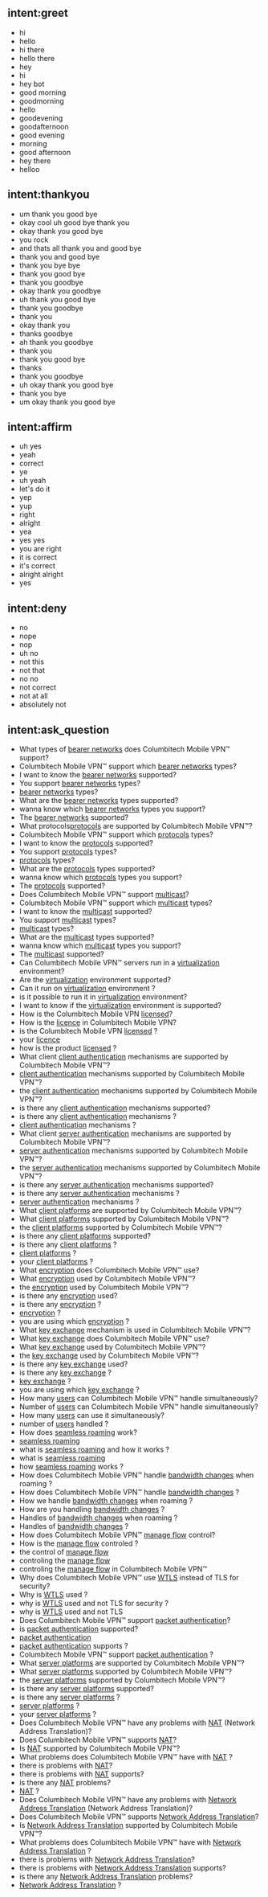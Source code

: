 ## intent:greet
- hi
- hello
- hi there
- hello there
- hey
- hi
- hey bot
- good morning
- goodmorning
- hello
- goodevening
- goodafternoon
- good evening
- morning
- good afternoon
- hey there
- helloo

## intent:thankyou
- um thank you good bye
- okay cool uh good bye thank you
- okay thank you good bye
- you rock
- and thats all thank you and good bye
- thank you and good bye
- thank you bye bye
- thank you good bye
- thank you goodbye
- okay thank you goodbye
- uh thank you good bye
- thank you goodbye
- thank you
- okay thank you
- thanks goodbye
- ah thank you goodbye
- thank you
- thank you good bye
- thanks
- thank you goodbye
- uh okay thank you good bye
- thank you bye
- um okay thank you good bye

## intent:affirm
- uh yes
- yeah
- correct
- ye
- uh yeah
- let's do it
- yep
- yup
- right
- alright
- yea
- yes yes
- you are right
- it is correct
- it's correct
- alright alright
- yes

## intent:deny
- no
- nope
- nop
- uh no
- not this
- not that
- no no
- not correct
- not at all
- absolutely not

## intent:ask_question
- What types of [bearer networks](type) does Columbitech Mobile VPN™ support?
- Columbitech Mobile VPN™ support which [bearer networks](type) types?
- I want to know the [bearer networks](type) supported?
- You support [bearer networks](type) types?
- [bearer networks](type) types?
- What are the [bearer networks](type) types supported?
- wanna know which [bearer networks](type) types you support?
- The [bearer networks](type) supported?
- What protocols[protocols](type) are supported by Columbitech Mobile VPN™?
- Columbitech Mobile VPN™ support which [protocols](type) types?
- I want to know the [protocols](type) supported?
- You support [protocols](type) types?
- [protocols](type) types?
- What are the [protocols](type) types supported?
- wanna know which [protocols](type) types you support?
- The [protocols](type) supported?
- Does Columbitech Mobile VPN™ support [multicast](type)?
- Columbitech Mobile VPN™ support which [multicast](type) types?
- I want to know the [multicast](type) supported?
- You support [multicast](type) types?
- [multicast](type) types?
- What are the [multicast](type) types supported?
- wanna know which [multicast](type) types you support?
- The [multicast](type) supported?
- Can Columbitech Mobile VPN™ servers run in a [virtualization](type) environment?
- Are the [virtualization](type) environment supported?
- Can it run on [virtualization](type) environment ?
- is it possible to run it in [virtualization](type) environment?
- I want to know if the  [virtualization](type) environment is supported?
- How is the Columbitech Mobile VPN [licensed](type)?
- How is the [licence](type) in Columbitech Mobile VPN?
- is the Columbitech Mobile VPN [licensed](type) ?
-  your [licence](type)
- how is the product [licensed](type) ?
- What client [client authentication](type) mechanisms are supported by Columbitech Mobile VPN™?
- [client authentication](type) mechanisms supported by Columbitech Mobile VPN™?
- the [client authentication](type) mechanisms supported by Columbitech Mobile VPN™?
- is there any [client authentication](type) mechanisms supported?
- is there any [client authentication](type) mechanisms ?
- [client authentication](type) mechanisms ?
- What client [server authentication](type) mechanisms are supported by Columbitech Mobile VPN™?
- [server authentication](type) mechanisms supported by Columbitech Mobile VPN™?
- the [server authentication](type) mechanisms supported by Columbitech Mobile VPN™?
- is there any [server authentication](type) mechanisms supported?
- is there any [server authentication](type) mechanisms ?
- [server authentication](type) mechanisms ?
- What [client platforms](type) are supported by Columbitech Mobile VPN™?
- What [client platforms](type) supported by Columbitech Mobile VPN™?
- the [client platforms](type) supported by Columbitech Mobile VPN™?
- is there any [client platforms](type) supported?
- is there any [client platforms](type) ?
- [client platforms](type) ?
- your [client platforms](type) ?
- What [encryption](type) does Columbitech Mobile VPN™ use?
- What [encryption](type) used by Columbitech Mobile VPN™?
- the [encryption](type) used by Columbitech Mobile VPN™?
- is there any [encryption](type) used?
- is there any [encryption](type) ?
- [encryption](type) ?
- you are using which [encryption](type) ?
- What [key exchange](type) mechanism is used in Columbitech Mobile VPN™?
- What [key exchange](type) does Columbitech Mobile VPN™ use?
- What [key exchange](type) used by Columbitech Mobile VPN™?
- the [key exchange](type) used by Columbitech Mobile VPN™?
- is there any [key exchange](type) used?
- is there any [key exchange](type) ?
- [key exchange](type) ?
- you are using which [key exchange](type) ?
- How many [users](type) can Columbitech Mobile VPN™ handle simultaneously?
- Number of [users](type) can Columbitech Mobile VPN™ handle simultaneously?
- How many [users](type) can use it simultaneously?
- number of [users](type) handled ?
- How does [seamless roaming](type) work?
- [seamless roaming](type)
- what is [seamless roaming](type) and how it works ?
- what is [seamless roaming](type)
- how [seamless roaming](type) works ?
- How does Columbitech Mobile VPN™ handle [bandwidth changes](type) when roaming ?
- How does Columbitech Mobile VPN™ handle [bandwidth changes](type) ?
- How we handle [bandwidth changes](type) when roaming ?
- How are you handling [bandwidth changes](type) ?
- Handles of [bandwidth changes](type) when roaming ?
- Handles of [bandwidth changes](type) ?
- How does Columbitech Mobile VPN™ [manage flow](type) control?
- How is the [manage flow](type) controled ?
- the control of [manage flow](type)
- controling the [manage flow](type)
- controling the [manage flow](type) in Columbitech Mobile VPN™
- Why does Columbitech Mobile VPN™ use [WTLS](type) instead of TLS for security?
- Why is [WTLS](type) used ?
- why is [WTLS](type) used and not TLS for security ?
- why is [WTLS](type) used and not TLS
- Does Columbitech Mobile VPN™ support [packet authentication](type)?
- is [packet authentication](type) supported?
- [packet authentication](type)
- [packet authentication](type) supports ?
- Columbitech Mobile VPN™ support [packet authentication](type) ?
- What [server platforms](type) are supported by Columbitech Mobile VPN™?
- What [server platforms](type) supported by Columbitech Mobile VPN™?
- the [server platforms](type) supported by Columbitech Mobile VPN™?
- is there any [server platforms](type) supported?
- is there any [server platforms](type) ?
- [server platforms](type) ?
- your [server platforms](type) ?
- Does Columbitech Mobile VPN™ have any problems with [NAT](type) (Network Address Translation)?
- Does Columbitech Mobile VPN™ supports [NAT](type)?
- Is [NAT](type) supported by Columbitech Mobile VPN™?
- What problems does Columbitech Mobile VPN™ have with [NAT](type) ?
- there is problems with [NAT](type)?
- there is problems with [NAT](type) supports?
- is there any [NAT](type) problems?
- [NAT](type) ?
- Does Columbitech Mobile VPN™ have any problems with [Network Address Translation](type) (Network Address Translation)?
- Does Columbitech Mobile VPN™ supports [Network Address Translation](type)?
- Is [Network Address Translation](type) supported by Columbitech Mobile VPN™?
- What problems does Columbitech Mobile VPN™ have with [Network Address Translation](type) ?
- there is problems with [Network Address Translation](type)?
- there is problems with [Network Address Translation](type) supports?
- is there any [Network Address Translation](type) problems?
- [Network Address Translation](type) ?